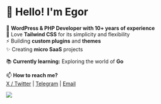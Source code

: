# 👋 Hello! I'm Egor

💫 **WordPress & PHP Developer with 10+ years of experience**  
🫶 Love **Tailwind CSS** for its simplicity and flexibility  
⚡ Building **custom plugins** and **themes**  
✨ Creating **micro SaaS** projects  

📚 **Currently learning:** Exploring the world of **Go**  

📫 **How to reach me?**  
[X / Twitter](https://x.com/egorleet) | [Telegram](https://t.me/egorleet) | [Email](mailto:mail@egor.im)

![](https://komarev.com/ghpvc/?username=egorleet&color=green)

<!--
**egorleet/egorleet** is a ✨ _special_ ✨ repository because its `README.md` (this file) appears on your GitHub profile.

Here are some ideas to get you started:

- 🔭 I’m currently working on ...
- 🌱 I’m currently learning ...
- 👯 I’m looking to collaborate on ...
- 🤔 I’m looking for help with ...
- 💬 Ask me about ...
- 📫 How to reach me: ...
- 😄 Pronouns: ...
- ⚡ Fun fact: ...
-->
